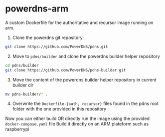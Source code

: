 # powerdns-arm
A custom Dockerfile for the authoritative and recursor image running on arm.

1. Clone the powerdns git repository:
```bash
git clone https://github.com/PowerDNS/pdns.git
```

2. Move to `pdns/builder` and clone the powerdns builder helper repository
```bash
cd pdns/builder
git clone https://github.com/PowerDNS/pdns-builder.git
```

3. Move the content of the powerdns builder helper repository in current builder dir
```bash
mv pdns-builder/* .
```

4. Overwrite the `Dockerfile-{auth, recursor}` files found in the pdns root folder with the one provided in this repository

Now you can either build OR directly run the image using the provided `docker-compose.yaml` file
Build it directly on an ARM plateform such as raspberrypi
